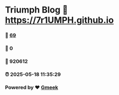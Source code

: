 # Triumph Blog :link: https://7r1UMPH.github.io 
### :page_facing_up: [69](https://7r1UMPH.github.io/tag.html) 
### :speech_balloon: 0 
### :hibiscus: 920612 
### :alarm_clock: 2025-05-18 11:35:29 
### Powered by :heart: [Gmeek](https://github.com/Meekdai/Gmeek)
